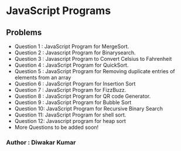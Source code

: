# JavaScript Programs

## Problems

- Question 1 : JavaScript Program for MergeSort.
- Question 2 : Javascript Program for Binarysearch.
- Question 3 : Javascript Program to Convert Celsius to Fahrenheit
- Question 4 : JavaScript Program for QuickSort.
- Question 5 : JavaScript Program for Removing duplicate entries of elements from an array
- Question 6 : JavaScript Program for Insertion Sort
- Question 7 : JavaScript Program for FizzBuzz.
- Question 8 : JavaScript Program for QR code Generator.
- Question 9 : JavaScript Program for Bubble Sort
- Question 10: JavaScript Program for Recursive Binary Search
- Question 11: JavaScript Program for shell sort.
- Question 12: Javascript program for heap sort
- More Questions to be added soon!

### Author : Diwakar Kumar



  
